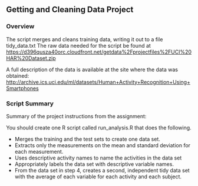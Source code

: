 ## Getting and Cleaning Data Project

### Overview
The script merges and cleans training data, writing it out to a file tidy_data.txt  The raw data needed for the script be found at https://d396qusza40orc.cloudfront.net/getdata%2Fprojectfiles%2FUCI%20HAR%20Dataset.zip

A full description of the data is available at the site where the data was obtained: http://archive.ics.uci.edu/ml/datasets/Human+Activity+Recognition+Using+Smartphones 

### Script Summary
Summary of the project instructions from the assignment:

You should create one R script called run_analysis.R that does the following. 
- Merges the training and the test sets to create one data set.
- Extracts only the measurements on the mean and standard deviation for each measurement. 
- Uses descriptive activity names to name the activities in the data set
- Appropriately labels the data set with descriptive variable names. 
- From the data set in step 4, creates a second, independent tidy data set with the average of each variable for each activity and each subject.